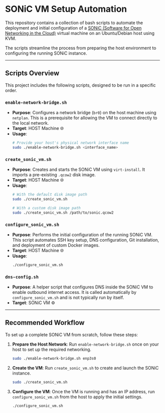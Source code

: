 

# SONiC VM Setup Automation

This repository contains a collection of bash scripts to automate the deployment and initial configuration of a [SONiC (Software for Open Networking in the Cloud)](https://sonic-net.github.io/SONiC/) virtual machine on an Ubuntu/Debian host using KVM.

The scripts streamline the process from preparing the host environment to configuring the running SONiC instance.

-----

## Scripts Overview

This project includes the following scripts, designed to be run in a specific order.

### `enable-network-bridge.sh`

  * **Purpose**: Configures a network bridge (`br0`) on the host machine using `netplan`. This is a prerequisite for allowing the VM to connect directly to the local network.
  * **Target**: HOST Machine 🌐
  * **Usage**:
    ```bash
    # Provide your host's physical network interface name
    sudo ./enable-network-bridge.sh <interface_name>
    ```

### `create_sonic_vm.sh`

  * **Purpose**: Creates and starts the SONiC VM using `virt-install`. It imports a pre-existing `.qcow2` disk image.
  * **Target**: HOST Machine 🌐
  * **Usage**:
    ```bash
    # With the default disk image path
    sudo ./create_sonic_vm.sh

    # With a custom disk image path
    sudo ./create_sonic_vm.sh /path/to/sonic.qcow2
    ```

### `configure_sonic_vm.sh`

  * **Purpose**: Performs the initial configuration of the running SONiC VM. This script automates SSH key setup, DNS configuration, Git installation, and deployment of custom Docker images.
  * **Target**: HOST Machine 🌐
  * **Usage**:
    ```bash
    ./configure_sonic_vm.sh
    ```

### `dns-config.sh`

  * **Purpose**: A helper script that configures DNS inside the SONiC VM to enable outbound internet access. It is called automatically by `configure_sonic_vm.sh` and is not typically run by itself.
  * **Target**: SONiC VM ⚙️

-----

## Recommended Workflow

To set up a complete SONiC VM from scratch, follow these steps:

1.  **Prepare the Host Network**: Run `enable-network-bridge.sh` once on your host to set up the required networking.
    ```bash
    sudo ./enable-network-bridge.sh enp3s0
    ```
2.  **Create the VM**: Run `create_sonic_vm.sh` to create and launch the SONiC instance.
    ```bash
    sudo ./create_sonic_vm.sh
    ```
3.  **Configure the VM**: Once the VM is running and has an IP address, run `configure_sonic_vm.sh` from the host to apply the initial settings.
    ```bash
    ./configure_sonic_vm.sh
    ```
